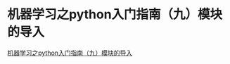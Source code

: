 # 机器学习之python入门指南（九）模块的导入
[机器学习之python入门指南（九）模块的导入](https://aiwithcloud.com/2022/03/15/%e6%9c%ba%e5%99%a8%e5%ad%a6%e4%b9%a0%e4%b9%8bpython%e5%85%a5%e9%97%a8%e6%8c%87%e5%8d%97%ef%bc%88%e4%b9%9d%ef%bc%89%e6%a8%a1%e5%9d%97%e7%9a%84%e5%af%bc%e5%85%a5/)